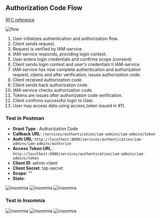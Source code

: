 ## Authorization Code Flow
[RFC reference](https://tools.ietf.org/html/rfc6749#section-1.3.1)

![flow](131_authorization-code-flow.svg)

1. User initializes authentication and authorization flow.
2. Client sends request.
3. Request is verified by IAM-service.
4. IAM-service responds, providing login context.
5. User enters login credentials and confirms scope (consent)
6. Client sends login context and user's credentials ti IAM-service.
7. IAM-service has now complete authentication and authorization request, claims and after verification, issues authorization code.
8. Client received authorization code.
9. Client sends back authorization code.
10. IAM-service checks authorization code.
11. Tokens are issues after authorization code verification.
12. Client confirms successful login to User.
13. User may access data using access_token issued in #11.    

### Test in Postman

* __Grant Type__ : Authorization Code
* __Callback URL__: ```/services/authentication/iam-admins/iam-admins/token```
* __Auth URL__: ```http://localhost:8080/services/authentication/iam-admins/iam-admins/authorize```
* __Access Token URL__ : ```http://localhost:8080/services/authentication/iam-admins/iam-admins/token```
* __Client ID__: admin-client
* __Client Secret__: top-secret
* __Scope__: ""
* __State__: <random-string>

![insomnia](131_flow-postman-01.png) 
![insomnia](131_flow-postman-02.png) 
![insomnia](131_flow-postman-03.png) 

### Test in Insomnia
![insomnia](131_flow-insomnia-01.png) 
![insomnia](131_flow-insomnia-02.png) 
![insomnia](131_flow-insomnia-03.png) 